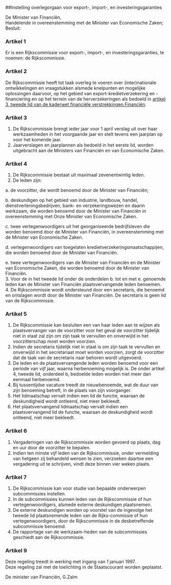 <meta http-equiv='Content-Type' content='text/html; charset=utf-8' />

##Instelling overlegorgaan voor export-, import-, en investeringsgaranties

De Minister van Financiën,  
Handelende in overeenstemming met de Minister van Economische Zaken;
Besluit:    

### Artikel  1  

Er is een Rijkscommissie voor export-, import-, en investeringsgaranties, te noemen: de Rijkscommissie.  

### Artikel  2  

De Rijkscommissie heeft tot taak overleg te voeren over (inter)nationale ontwikkelingen en vraagstukken alsmede knelpunten en mogelijke oplossingen daarvoor, op het gebied van export-kredietverzekering en -financiering en op het terrein van de herverzekeringen als bedoeld in [artikel 3, tweede lid van de kaderwet financiële verstrekkingen Financiën](../../../../../../../../../wet/kaderwet/financiële/verstrekkingen/financiën/BWBR0007886/README.md).  

### Artikel  3  

1.  De Rijkscommissie brengt ieder jaar voor 1 april verslag uit over haar werkzaamheden in het voorgaande jaar en stelt tevens een jaarplan op voor het komende jaar.   
2.  Jaarverslagen en jaarplannen als bedoeld in het eerste lid, worden uitgebracht aan de Ministers van Financiën en van Economische Zaken.   

### Artikel  4  

1.  De Rijkscommissie bestaat uit maximaal zevenentwintig leden.   
2.  De leden zijn: 

a. de voorzitter, die wordt benoemd door de Minister van Financiën;  

b. deskundigen op het gebied van industrie, landbouw, handel, dienstverleningsbedrijven, bank- en verzekeringswezen en daarin werkzaam, die worden benoemd door de Minister van Financiën in overeenstemming met Onze Minister van Economische Zaken.  

c. twee vertegenwoordigers uit het georganiseerde bedrijfsleven die worden benoemd door de Minister van Financiën, in overeenstemming met de Minister van Economische Zaken.  

d. vertegenwoordigers van toegelaten kredietverzekeringsmaatschappijen, die worden benoemd door de Minister van Financiën.  

e. twee vertegenwoordigers van de Minister van Financiën en de Minister van Economische Zaken, die worden benoemd door de Minister van Financiën.     
3.  Voor de in het tweede lid onder de onderdelen b. tot en met e. genoemde leden kan de Minister van Financiën plaatsvervangende leden benoemen.   
4.  De Rijkscommissie wordt ondersteund door een secretaris, die benoemd en ontslagen wordt door de Minister van Financiën. De secretaris is geen lid van de Rijkscommissie.   

### Artikel  5  

1.  De Rijkscommissie kan besluiten een van haar leden aan te wijzen als plaatsvervanger van de voorzitter voor het geval de voorzitter tijdelijk niet in staat zal zijn om zijn taak te vervullen en onverwijld in het voorzitterschap moet worden voorzien.   
2.  Indien de secretaris tijdelijk niet in staat is om zijn taak te vervullen en onverwijld in het secretariaat moet worden voorzien, zorgt de voorzitter dat de taak van de secretaris naar behoren wordt uitgevoerd.   
3.  De leden en de plaatsvervangende leden worden benoemd voor een periode van vijf jaar, waarna herbenoeming mogelijk is. De onder artikel 4, tweede lid, onderdeel b, bedoelde leden worden niet meer dan eenmaal herbenoemd.   
4.  Bij tussentijdse vacature treedt de nieuwbenoemde, wat de duur van zijn benoeming betreft, in de plaats van zijn voorganger.   
5.  Het lidmaatschap vervalt indien een lid de functie, waaraan de deskundigheid wordt ontleend, niet meer bekleedt.   
6.  Het plaatsvervangend lidmaatschap vervalt indien een plaatsvervangend lid de functie, waaraan de deskundigheid wordt ontleend, niet meer bekleedt.   

### Artikel  6  

1.  Vergaderingen van de Rijkscommissie worden gevoerd op plaats, dag en uur door de voorzitter te bepalen.   
2.  Indien ten minste vijf leden van de Rijkscommissie, onder vermelding van hetgeen zij behandeld wensen te zien, verzoeken daartoe een vergadering uit te schrijven, vindt deze binnen vier weken plaats.   

### Artikel  7  

1.  De Rijkscommissie kan voor studie van bepaalde onderwerpen subcommissies instellen.   
2.  In de subcommissies kunnen leden van de Rijkscommissie of hun vertegenwoordigers, alsmede externe deskundigen plaatsnemen.   
3.  De externe deskundigen worden op voorstel van de ingevolge het tweede lid plaatsnemende leden van de Rijks-commissie of hun vertegenwoordigers, door de Rijkscommissie in de desbetreffende subcommissie benoemd.   
4.  De rapportage van de werkzaam-heden van de subcommissies geschiedt aan de Rijkscommissie.   

### Artikel  9  

Deze regeling treedt in werking met ingang van 1 januari 1997.  
Deze regeling zal met de toelichting in de Staatscourant worden geplaatst.   

De 
minister van Financiën, 
G.Zalm    
